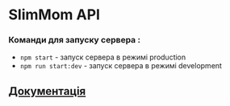 # SlimMom API

### Команди для запуску сервера :

- `npm start` - запуск сервера в режимі production
- `npm run start:dev` - запуск сервера в режимі development

## [Документація](https://slimmomproject.herokuapp.com/api/docs)
